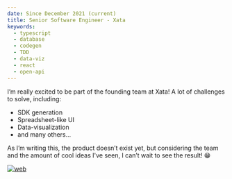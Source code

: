 ```yaml
---
date: Since December 2021 (current)
title: Senior Software Engineer - Xata
keywords:
  - typescript
  - database
  - codegen
  - TDD
  - data-viz
  - react
  - open-api
---
```


I’m really excited to be part of the founding team at Xata! A lot of challenges to solve, including:

- SDK generation
- Spreadsheet-like UI
- Data-visualization
- and many others…

As I’m writing this, the product doesn’t exist yet, but considering the team and the amount of cool ideas I've seen, I can’t wait to see the result! 😁

[![web](/web-badge.svg)](https://www.xata.io/)
